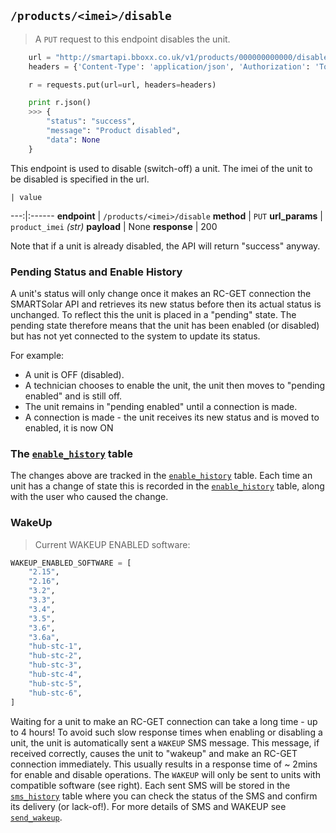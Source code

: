 ## `/products/<imei>/disable`

> A `PUT` request to this endpoint disables the unit.

```python
    url = "http://smartapi.bboxx.co.uk/v1/products/000000000000/disable"
    headers = {'Content-Type': 'application/json', 'Authorization': 'Token token=' + A_VALID_TOKEN}

    r = requests.put(url=url, headers=headers)

    print r.json()
    >>> {
        "status": "success",
        "message": "Product disabled",
        "data": None
    }
```

This endpoint is used to disable (switch-off) a unit. The imei of the unit to be disabled is specified in the url.

    | value
---:|:------
__endpoint__ | `/products/<imei>/disable`
__method__ | `PUT`
__url_params__ | `product_imei` _(str)_
__payload__ | None
__response__ | 200

Note that if a unit is already disabled, the API will return "success" anyway.

### Pending Status and Enable History

A unit's status will only change once it makes an RC-GET connection the SMARTSolar API and retrieves its new status before then its actual status is unchanged. To reflect this the unit is placed in a "pending" state. The pending state therefore means that the unit has been enabled (or disabled) but has not yet connected to the system to update its status.

For example:

* A unit is OFF (disabled).
* A technician chooses to enable the unit, the unit then moves to "pending enabled" and is still off.
* The unit remains in "pending enabled" until a connection is made.
* A connection is made - the unit receives its new status and is moved to enabled, it is now ON

### The <a href="/#enable-history">`enable_history`</a> table

The changes above are tracked in the <a href="/#enable-history">`enable_history`</a> table. Each time an unit has a change of state this is recorded in the
<a href="/#enable-history">`enable_history`</a> table, along with the user who caused the change.

### WakeUp
> Current WAKEUP ENABLED software:

```python
WAKEUP_ENABLED_SOFTWARE = [
    "2.15",
    "2.16",
    "3.2",
    "3.3",
    "3.4",
    "3.5",
    "3.6",
    "3.6a",
    "hub-stc-1",
    "hub-stc-2",
    "hub-stc-3",
    "hub-stc-4",
    "hub-stc-5",
    "hub-stc-6",
]
```

Waiting for a unit to make an RC-GET connection can take a long time - up to 4 hours! To avoid such slow response times when enabling or disabling a unit, the unit is automatically sent a `WAKEUP` SMS message. This message, if received correctly, causes the unit to "wakeup" and make an RC-GET connection immediately. This usually results in a response time of ~ 2mins for enable and disable operations. The `WAKEUP` will only be sent to units with compatible software (see right). Each sent SMS will be stored in the <a href="/#sms-history">`sms_history`</a> table where you can check the status of the SMS and confirm its delivery (or lack-of!). For more details of SMS and WAKEUP see <a href="/#products-lt-imei-gt-send_wakeup">`send_wakeup`</a>.

